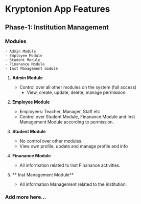 # Kryptonion App Features


## Phase-1: Institution Management

### Modules
	- Admin Module
	- Employee Module
	- Student Module
	- Finanance Module
	- Inst Management module
	
1. **Admin Module**
	- Control over all other modules on the system (full access)
		- View, create, update, delete, manage permission.

2. **Employee Module**
	- Employees: Teacher, Manager, Staff etc
	- Control over Student Module, Finanance Module and Inst Management Module according to permission.

3. **Student Module**
	- No control over other modules.
	- View own profile, update and manage profile and info

4. **Finanance Module**
	- All information related to Inst Finanance activities.

5. ** Inst Management Module**
	- All information Management related to the institution.

### Add more here...